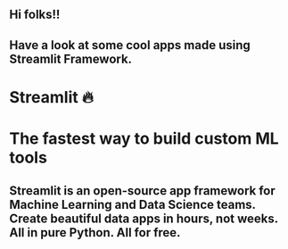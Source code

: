 ## Hi folks!!
## Have a look at some cool apps made using Streamlit Framework.

# Streamlit 🔥
# The fastest way to build custom ML tools

## Streamlit is an open-source app framework for Machine Learning and Data Science teams. Create beautiful data apps in hours, not weeks. All in pure Python. All for free.
